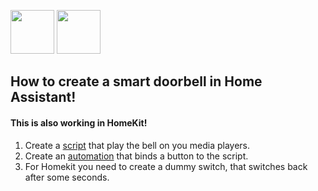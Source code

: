 <img src="https://user-images.githubusercontent.com/30338980/182402058-6cd045f7-cd5b-405c-8444-e505f25407ae.png" width="70" /> <img src="https://user-images.githubusercontent.com/30338980/182389009-98f48692-3752-4e14-9a2a-4f16fbe152f3.png" width="70" />

## How to create a smart doorbell in Home Assistant!
#### This is also working in HomeKit!

1. Create a [script](https://github.com/hxcde/myhassconfigs/blob/190e841e7040152a5c1d2fa8ffe77ec759a85177/makethingssmart/doorbell/doorbell#L1) that play the bell on you media players.
2. Create an [automation](https://github.com/hxcde/myhassconfigs/blob/190e841e7040152a5c1d2fa8ffe77ec759a85177/makethingssmart/doorbell/doorbell#L23) that binds a button to the script.
3. For Homekit you need to create a dummy switch, that switches back after some seconds.
